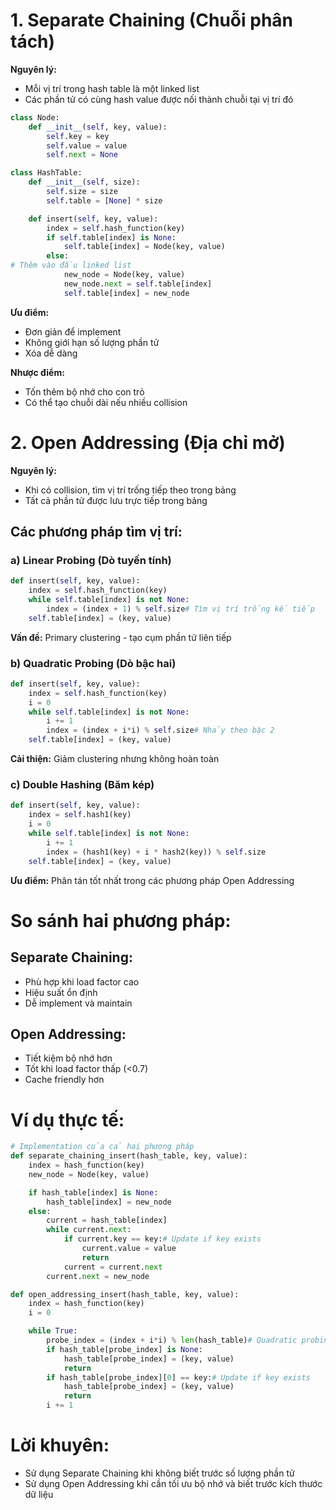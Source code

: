 # 1. Separate Chaining (Chuỗi phân tách)

**Nguyên lý:**

- Mỗi vị trí trong hash table là một linked list
- Các phần tử có cùng hash value được nối thành chuỗi tại vị trí đó

```Python
class Node:
    def __init__(self, key, value):
        self.key = key
        self.value = value
        self.next = None

class HashTable:
    def __init__(self, size):
        self.size = size
        self.table = [None] * size

    def insert(self, key, value):
        index = self.hash_function(key)
        if self.table[index] is None:
            self.table[index] = Node(key, value)
        else:
# Thêm vào đầu linked list
            new_node = Node(key, value)
            new_node.next = self.table[index]
            self.table[index] = new_node
```

**Ưu điểm:**

- Đơn giản để implement
- Không giới hạn số lượng phần tử
- Xóa dễ dàng

**Nhược điểm:**

- Tốn thêm bộ nhớ cho con trỏ
- Có thể tạo chuỗi dài nếu nhiều collision

# 2. Open Addressing (Địa chỉ mở)

**Nguyên lý:**

- Khi có collision, tìm vị trí trống tiếp theo trong bảng
- Tất cả phần tử được lưu trực tiếp trong bảng

## Các phương pháp tìm vị trí:

### a) Linear Probing (Dò tuyến tính)

```Python
def insert(self, key, value):
    index = self.hash_function(key)
    while self.table[index] is not None:
        index = (index + 1) % self.size# Tìm vị trí trống kế tiếp
    self.table[index] = (key, value)
```

**Vấn đề:** Primary clustering - tạo cụm phần tử liên tiếp

### b) Quadratic Probing (Dò bậc hai)

```Python
def insert(self, key, value):
    index = self.hash_function(key)
    i = 0
    while self.table[index] is not None:
        i += 1
        index = (index + i*i) % self.size# Nhảy theo bậc 2
    self.table[index] = (key, value)
```

**Cải thiện:** Giảm clustering nhưng không hoàn toàn

### c) Double Hashing (Băm kép)

```Python
def insert(self, key, value):
    index = self.hash1(key)
    i = 0
    while self.table[index] is not None:
        i += 1
        index = (hash1(key) + i * hash2(key)) % self.size
    self.table[index] = (key, value)
```

**Ưu điểm:** Phân tán tốt nhất trong các phương pháp Open Addressing

# So sánh hai phương pháp:

## Separate Chaining:

- Phù hợp khi load factor cao
- Hiệu suất ổn định
- Dễ implement và maintain

## Open Addressing:

- Tiết kiệm bộ nhớ hơn
- Tốt khi load factor thấp (<0.7)
- Cache friendly hơn

# Ví dụ thực tế:

```Python
# Implementation của cả hai phương pháp
def separate_chaining_insert(hash_table, key, value):
    index = hash_function(key)
    new_node = Node(key, value)

    if hash_table[index] is None:
        hash_table[index] = new_node
    else:
        current = hash_table[index]
        while current.next:
            if current.key == key:# Update if key exists
                current.value = value
                return
            current = current.next
        current.next = new_node

def open_addressing_insert(hash_table, key, value):
    index = hash_function(key)
    i = 0

    while True:
        probe_index = (index + i*i) % len(hash_table)# Quadratic probing
        if hash_table[probe_index] is None:
            hash_table[probe_index] = (key, value)
            return
        if hash_table[probe_index][0] == key:# Update if key exists
            hash_table[probe_index] = (key, value)
            return
        i += 1
```

# Lời khuyên:

- Sử dụng Separate Chaining khi không biết trước số lượng phần tử
- Sử dụng Open Addressing khi cần tối ưu bộ nhớ và biết trước kích thước dữ liệu